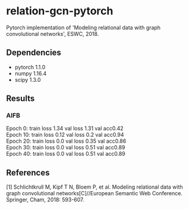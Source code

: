 # relation-gcn-pytorch
Pytorch implementation of 'Modeling relational data with graph convolutional networks', ESWC, 2018.
## Dependencies
* pytorch 1.1.0
* numpy 1.16.4
* scipy 1.3.0
## Results 
### AIFB
Epoch 0: train loss 1.34        val loss 1.31   val acc0.42</br>
Epoch 10: train loss 0.12       val loss 0.2    val acc0.94</br>
Epoch 20: train loss 0.0        val loss 0.35   val acc0.86</br>
Epoch 30: train loss 0.0        val loss 0.51   val acc0.89</br>
Epoch 40: train loss 0.0        val loss 0.51   val acc0.89</br>
## References
[1] Schlichtkrull M, Kipf T N, Bloem P, et al. Modeling relational data with graph convolutional networks[C]//European Semantic Web Conference. Springer, Cham, 2018: 593-607.
